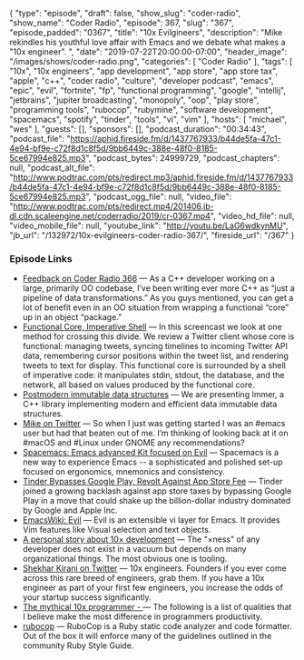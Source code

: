 {
  "type": "episode",
  "draft": false,
  "show_slug": "coder-radio",
  "show_name": "Coder Radio",
  "episode": 367,
  "slug": "367",
  "episode_padded": "0367",
  "title": "10x Evilgineers",
  "description": "Mike rekindles his youthful love affair with Emacs and we debate what makes a \"10x engineer\". ",
  "date": "2019-07-22T20:00:00-07:00",
  "header_image": "/images/shows/coder-radio.png",
  "categories": [
    "Coder Radio"
  ],
  "tags": [
    "10x",
    "10x engineers",
    "app development",
    "app store",
    "app store tax",
    "apple",
    "c++",
    "coder radio",
    "culture",
    "developer podcast",
    "emacs",
    "epic",
    "evil",
    "fortnite",
    "fp",
    "functional programming",
    "google",
    "intellij",
    "jetbrains",
    "jupiter broadcasting",
    "monopoly",
    "oop",
    "play store",
    "programming tools",
    "rubocop",
    "rubymine",
    "software development",
    "spacemacs",
    "spotify",
    "tinder",
    "tools",
    "vi",
    "vim"
  ],
  "hosts": [
    "michael",
    "wes"
  ],
  "guests": [],
  "sponsors": [],
  "podcast_duration": "00:34:43",
  "podcast_file": "https://aphid.fireside.fm/d/1437767933/b44de5fa-47c1-4e94-bf9e-c72f8d1c8f5d/9bb6449c-388e-48f0-8185-5ce67994e825.mp3",
  "podcast_bytes": 24999729,
  "podcast_chapters": null,
  "podcast_alt_file": "http://www.podtrac.com/pts/redirect.mp3/aphid.fireside.fm/d/1437767933/b44de5fa-47c1-4e94-bf9e-c72f8d1c8f5d/9bb6449c-388e-48f0-8185-5ce67994e825.mp3",
  "podcast_ogg_file": null,
  "video_file": "http://www.podtrac.com/pts/redirect.mp4/201406.jb-dl.cdn.scaleengine.net/coderradio/2019/cr-0367.mp4",
  "video_hd_file": null,
  "video_mobile_file": null,
  "youtube_link": "http://youtu.be/LaG6wdkynMU",
  "jb_url": "/132972/10x-evilgineers-coder-radio-367/",
  "fireside_url": "/367"
}


### Episode Links

  * [Feedback on Coder Radio 366](https://www.reddit.com/r/CoderRadio/comments/ce1ef7/functional_first_coder_radio_366/eu1qtll/ "Feedback on Coder Radio 366") — As a C++ developer working on a large, primarily OO codebase, I’ve been writing ever more C++ as “just a pipeline of data transformations.” As you guys mentioned, you can get a lot of benefit even in an OO situation from wrapping a functional “core” up in an object “package.”
  * [Functional Core, Imperative Shell](https://www.destroyallsoftware.com/screencasts/catalog/functional-core-imperative-shell "Functional Core, Imperative Shell") — In this screencast we look at one method for crossing this divide. We review a Twitter client whose core is functional: managing tweets, syncing timelines to incoming Twitter API data, remembering cursor positions within the tweet list, and rendering tweets to text for display. This functional core is surrounded by a shell of imperative code: it manipulates stdin, stdout, the database, and the network, all based on values produced by the functional core. 
  * [Postmodern immutable data structures](https://www.youtube.com/watch?v=y_m0ce1rzRI "Postmodern immutable data structures") — We are presenting Immer, a C++ library implementing modern and efficient data immutable data structures. 
  * [Mike on Twitter](https://twitter.com/dominucco/status/1151166107232940034 "Mike on Twitter") — So when I just was getting started I was an #emacs user but had that beaten out of me. I’m thinking of looking back at it on #macOS and #Linux under GNOME any recommendations?
  * [Spacemacs: Emacs advanced Kit focused on Evil](http://spacemacs.org/ "Spacemacs: Emacs advanced Kit focused on Evil") — Spacemacs is a new way to experience Emacs -- a sophisticated and polished set-up focused on ergonomics, mnemonics and consistency.
  * [Tinder Bypasses Google Play, Revolt Against App Store Fee](https://www.bloomberg.com/news/articles/2019-07-19/tinder-bypasses-google-play-joining-revolt-against-app-store-fee "Tinder Bypasses Google Play, Revolt Against App Store Fee") — Tinder joined a growing backlash against app store taxes by bypassing Google Play in a move that could shake up the billion-dollar industry dominated by Google and Apple Inc. 
  * [EmacsWiki: Evil](https://www.emacswiki.org/emacs/Evil "EmacsWiki: Evil") — Evil is an extensible vi layer for Emacs. It provides Vim features like Visual selection and text objects.
  * [A personal story about 10× development](http://nibblestew.blogspot.com/2019/07/a-personal-story-about-10-development.html "A personal story about 10× development") — The "×ness" of any developer does not exist in a vacuum but depends on many organizational things. The most obvious one is tooling.
  * [Shekhar Kirani on Twitter](https://twitter.com/skirani/status/1149302828420067328 "Shekhar Kirani on Twitter") — 10x engineers. Founders if you ever come across this rare breed of engineers, grab them. If you have a 10x engineer as part of your first few engineers, you increase the odds of your startup success significantly.
  * [The mythical 10x programmer - <antirez>](http://antirez.com/news/112 "The mythical 10x programmer - <antirez>") — The following is a list of qualities that I believe make the most difference in programmers productivity. 
  * [rubocop](https://github.com/rubocop-hq/rubocop "rubocop") — RuboCop is a Ruby static code analyzer and code formatter. Out of the box it will enforce many of the guidelines outlined in the community Ruby Style Guide.


